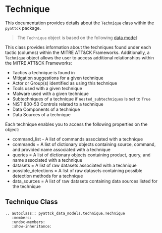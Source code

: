 # Technique

This documentation provides details about the `Technique` class within the `pyattck` package.

> The `Technique` object is based on the following [data model](https://github.com/swimlane/pyattck-data-models/blob/main/src/pyattck_data_models/technique.py)

This class provides information about the techniques found under each tactic (columns) within the MITRE ATT&CK Frameworks.
Additionally, a `Technique` object allows the user to access additional relationships within the MITRE ATT&CK Frameworks:

* Tactics a technique is found in
* Mitigation suggestions for a given technique
* Actor or Group(s) identified as using this technique
* Tools used with a given technique
* Malware used with a given technique
* Subtechniques of a technique if `nested_subtechniques` is set to `True`
* NIST 800-53 Controls related to a technique
* Data Components of a technique
* Data Sources of a technique

Each technique enables you to access the following properties on the object:

* command_list - A list of commands associated with a technique
* commands = A list of dictionary objects containing source, command, and provided name associated with a technique
* queries = A list of dictionary objects containing product, query, and name associated with a technique
* datasets = A list of raw datasets associated with a technique
* possible_detections = A list of raw datasets containing possible detection methods for a technique
* data_sources = A list of raw datasets containing data sources listed for the technique


## Technique Class

```eval_rst
.. autoclass:: pyattck_data_models.technique.Technique
   :members:
   :undoc-members:
   :show-inheritance:
```